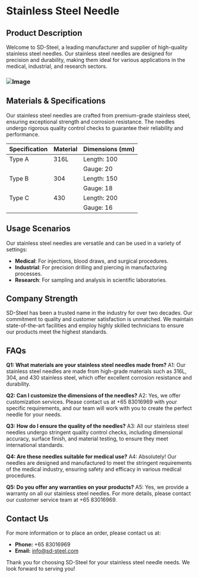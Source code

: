 # Stainless Steel Needle

## Product Description

Welcome to SD-Steel, a leading manufacturer and supplier of high-quality stainless steel needles. Our stainless steel needles are designed for precision and durability, making them ideal for various applications in the medical, industrial, and research sectors.

### ![Image](https://github.com/user-attachments/assets/2567258e-e124-4816-932d-1809bd27ef0b)

## Materials & Specifications

Our stainless steel needles are crafted from premium-grade stainless steel, ensuring exceptional strength and corrosion resistance. The needles undergo rigorous quality control checks to guarantee their reliability and performance.

| Specification | Material | Dimensions (mm) |
|---------------|----------|-----------------|
| Type A         | 316L     | Length: 100     |
|                |          | Gauge: 20       |
| Type B         | 304      | Length: 150     |
|                |          | Gauge: 18       |
| Type C         | 430      | Length: 200     |
|                |          | Gauge: 16       |

## Usage Scenarios

Our stainless steel needles are versatile and can be used in a variety of settings:

- **Medical**: For injections, blood draws, and surgical procedures.
- **Industrial**: For precision drilling and piercing in manufacturing processes.
- **Research**: For sampling and analysis in scientific laboratories.

## Company Strength

SD-Steel has been a trusted name in the industry for over two decades. Our commitment to quality and customer satisfaction is unmatched. We maintain state-of-the-art facilities and employ highly skilled technicians to ensure our products meet the highest standards.

## FAQs

**Q1: What materials are your stainless steel needles made from?**
A1: Our stainless steel needles are made from high-grade materials such as 316L, 304, and 430 stainless steel, which offer excellent corrosion resistance and durability.

**Q2: Can I customize the dimensions of the needles?**
A2: Yes, we offer customization services. Please contact us at +65 83016969 with your specific requirements, and our team will work with you to create the perfect needle for your needs.

**Q3: How do I ensure the quality of the needles?**
A3: All our stainless steel needles undergo stringent quality control checks, including dimensional accuracy, surface finish, and material testing, to ensure they meet international standards.

**Q4: Are these needles suitable for medical use?**
A4: Absolutely! Our needles are designed and manufactured to meet the stringent requirements of the medical industry, ensuring safety and efficacy in various medical procedures.

**Q5: Do you offer any warranties on your products?**
A5: Yes, we provide a warranty on all our stainless steel needles. For more details, please contact our customer service team at +65 83016969.

## Contact Us

For more information or to place an order, please contact us at:
- **Phone:** +65 83016969
- **Email:** info@sd-steel.com

Thank you for choosing SD-Steel for your stainless steel needle needs. We look forward to serving you!